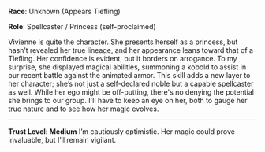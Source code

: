 **Race**: Unknown (Appears Tiefling)

**Role**: Spellcaster / Princess (self-proclaimed)

Vivienne is quite the character. She presents herself as a princess, but hasn’t revealed her true lineage, and her appearance leans toward that of a Tiefling. Her confidence is evident, but it borders on arrogance. To my surprise, she displayed magical abilities, summoning a kobold to assist in our recent battle against the animated armor. This skill adds a new layer to her character; she’s not just a self-declared noble but a capable spellcaster as well. While her ego might be off-putting, there's no denying the potential she brings to our group. I'll have to keep an eye on her, both to gauge her true nature and to see how her magic evolves.

---
**Trust Level**: **Medium**
I’m cautiously optimistic. Her magic could prove invaluable, but I’ll remain vigilant.